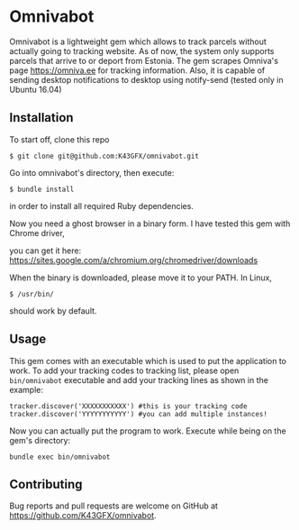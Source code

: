 # Omnivabot

Omnivabot is a lightweight gem which allows to track parcels without actually going to tracking website. As of now, the system only supports parcels that arrive to or deport from Estonia. The gem scrapes Omniva's page https://omniva.ee for tracking information. Also, it is capable of sending desktop notifications to desktop using notify-send (tested only in Ubuntu 16.04)

## Installation

To start off, clone this repo

    $ git clone git@github.com:K43GFX/omnivabot.git

Go into omnivabot's directory, then execute:

    $ bundle install
    
in order to install all required Ruby dependencies.

Now you need a ghost browser in a binary form. I have tested this gem with Chrome driver,

you can get it here: https://sites.google.com/a/chromium.org/chromedriver/downloads

When the binary is downloaded, please move it to your PATH. In Linux, 

    $ /usr/bin/

should work by default.

## Usage

This gem comes with an executable which is used to put the application to work. 
To add your tracking codes to tracking list, please open `bin/omnivabot` executable and add your tracking lines as shown in the example:

```
tracker.discover('XXXXXXXXXXX') #this is your tracking code
tracker.discover('YYYYYYYYYYY') #you can add multiple instances!
```

Now you can actually put the program to work. Execute while being on the gem's directory:

`bundle exec bin/omnivabot`


## Contributing

Bug reports and pull requests are welcome on GitHub at https://github.com/K43GFX/omnivabot.

